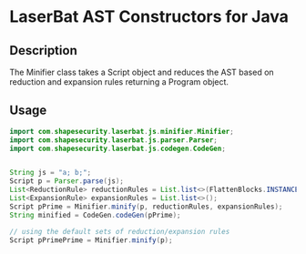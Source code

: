 LaserBat AST Constructors for Java
===========================

## Description

The Minifier class takes a Script object and reduces the AST based on reduction and expansion rules returning a Program object.

## Usage

```java
import com.shapesecurity.laserbat.js.minifier.Minifier;
import com.shapesecurity.laserbat.js.parser.Parser;
import com.shapesecurity.laserbat.js.codegen.CodeGen;


String js = "a; b;";
Script p = Parser.parse(js);
List<ReductionRule> reductionRules = List.list<>(FlattenBlocks.INSTANCE, ReduceNestedIfStatements.INSTANCE, ...);
List<ExpansionRule> expansionRules = List.list<>();
Script pPrime = Minifier.minify(p, reductionRules, expansionRules);
String minified = CodeGen.codeGen(pPrime);

// using the default sets of reduction/expansion rules
Script pPrimePrime = Minifier.minify(p);
```
